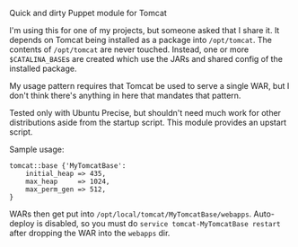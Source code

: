 Quick and dirty Puppet module for Tomcat

I'm using this for one of my projects, but someone asked that I share it.  It
depends on Tomcat being installed as a package into `/opt/tomcat`.  The contents
of `/opt/tomcat` are never touched.  Instead, one or more `$CATALINA_BASE`s are
created which use the JARs and shared config of the installed package.

My usage pattern requires that Tomcat be used to serve a single WAR, but I don't
think there's anything in here that mandates that pattern.

Tested only with Ubuntu Precise, but shouldn't need much work for other
distributions aside from the startup script.  This module provides an upstart
script.

Sample usage:
    
    tomcat::base {'MyTomcatBase':
        initial_heap => 435,
        max_heap     => 1024,
        max_perm_gen => 512,
    }

WARs then get put into `/opt/local/tomcat/MyTomcatBase/webapps`.  Auto-deploy is
disabled, so you must do `service tomcat-MyTomcatBase restart` after dropping
the WAR into the `webapps` dir.
